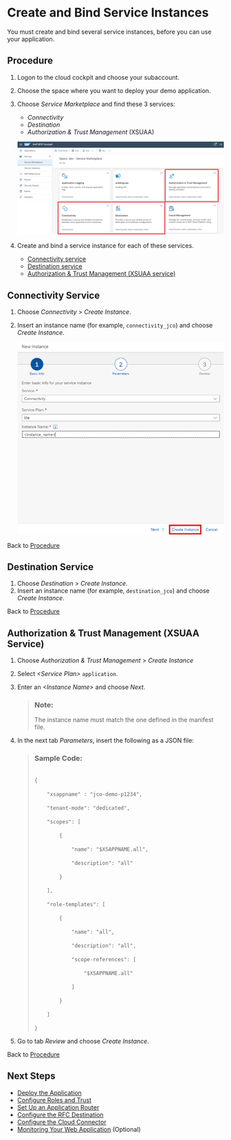 <!-- loio6dd5e268b2c74867a162188a0270c3c7 -->

# Create and Bind Service Instances

You must create and bind several service instances, before you can use your application.



<a name="loio6dd5e268b2c74867a162188a0270c3c7__procedure_rfc"/>

## Procedure

1.  Logon to the cloud cockpit and choose your subaccount.
2.  Choose the space where you want to deploy your demo application.
3.  Choose *Service Marketplace* and find these 3 services:

    -   *Connectivity*
    -   *Destination*
    -   *Authorization & Trust Management* \(XSUAA\)

    ![](images/CS_CF_RFC_Tutorial_-_Mandatory_Services_5783053.png)

4.  Create and bind a service instance for each of these services.
    -   [Connectivity service](create-and-bind-service-instances-6dd5e26.md#loio6dd5e268b2c74867a162188a0270c3c7__Connectivity)
    -   [Destination service](create-and-bind-service-instances-6dd5e26.md#loio6dd5e268b2c74867a162188a0270c3c7__Destination)
    -   [Authorization & Trust Management \(XSUAA service\)](create-and-bind-service-instances-6dd5e26.md#loio6dd5e268b2c74867a162188a0270c3c7__XSUAA)




<a name="loio6dd5e268b2c74867a162188a0270c3c7__Connectivity"/>

## Connectivity Service

1.  Choose *Connectivity* \> *Create Instance*.
2.  Insert an instance name \(for example, `connectivity_jco`\) and choose *Create Instance*.

    ![](images/CS_CF_RFC_Tutorial_-_Connectivity_Service_CreateInstance_42cd620.png)


Back to [Procedure](create-and-bind-service-instances-6dd5e26.md#loio6dd5e268b2c74867a162188a0270c3c7__procedure_rfc)



<a name="loio6dd5e268b2c74867a162188a0270c3c7__Destination"/>

## Destination Service

1.  Choose *Destination* \> *Create Instance*.
2.  Insert an instance name \(for example, `destination_jco`\) and choose *Create Instance*.

Back to [Procedure](create-and-bind-service-instances-6dd5e26.md#loio6dd5e268b2c74867a162188a0270c3c7__procedure_rfc)



<a name="loio6dd5e268b2c74867a162188a0270c3c7__XSUAA"/>

## Authorization & Trust Management \(XSUAA Service\)

1.  Choose *Authorization & Trust Management* \> *Create Instance* 
2.  Select *<Service Plan\>* `application`.
3.  Enter an *<Instance Name\>* and choose *Next*.

    > ### Note:  
    > The instance name must match the one defined in the manifest file.

4.  In the next tab *Parameters*, insert the following as a JSON file:

    > ### Sample Code:  
    > ```
    > 
    > {
    > 
    >     "xsappname" : "jco-demo-p1234",
    > 
    >     "tenant-mode": "dedicated",
    > 
    >     "scopes": [
    > 
    >         {
    > 
    >             "name": "$XSAPPNAME.all",
    > 
    >             "description": "all"
    > 
    >         }
    > 
    >     ],
    > 
    >     "role-templates": [
    > 
    >         {
    > 
    >             "name": "all",
    > 
    >             "description": "all",
    > 
    >             "scope-references": [
    > 
    >                 "$XSAPPNAME.all"
    > 
    >             ]
    > 
    >         }
    > 
    >     ]
    > 
    > }
    > 
    > ```

5.  Go to tab *Review* and choose *Create Instance*.

Back to [Procedure](create-and-bind-service-instances-6dd5e26.md#loio6dd5e268b2c74867a162188a0270c3c7__procedure_rfc)



<a name="loio6dd5e268b2c74867a162188a0270c3c7__section_xsy_nkc_cgb"/>

## Next Steps

-   [Deploy the Application](deploy-the-application-9d19a9d.md)
-   [Configure Roles and Trust](configure-roles-and-trust-e862ab7.md)
-   [Set Up an Application Router](set-up-an-application-router-b14eeb9.md)
-   [Configure the RFC Destination](configure-the-rfc-destination-296f457.md)
-   [Configure the Cloud Connector](configure-the-cloud-connector-783a96e.md)
-   [Monitoring Your Web Application](monitoring-your-web-application-e2ce724.md) \(Optional\)

